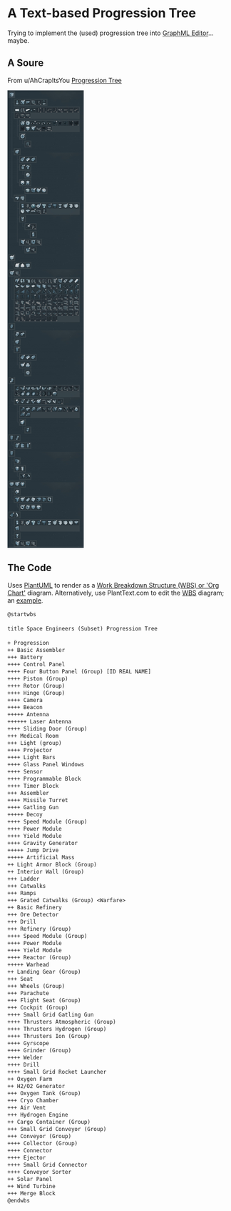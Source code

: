 A Text-based Progression Tree
=============================

Trying to implement the (used) progression tree into [GraphML Editor](https://actuallyfro.github.io/Break-FAST/Examples/01_GraphML-Editor/Single-page-Apps/)... maybe.

A Soure
-------
From u/AhCrapItsYou [Progression Tree](https://www.reddit.com/r/spaceengineers/comments/n7ih2g/progression_tree_reference/)

![A 2021 Capture of the Progression Tree](./Progression_Tree.jpg)

The Code
--------
Uses [PlantUML](https://plantuml.com/) to render as a [Work Breakdown Structure (WBS) or 'Org Chart'](https://plantuml.com/wbs-diagram) diagram.
Alternatively, use PlantText.com to edit the [WBS](https://plantuml.com/wbs-diagram) diagram; an [example](https://www.planttext.com/?text=fLF1Zfj03Btp5JvcnIzKrKAIqgsIDYAHeghgmG67dUumWpnce_txcWnamrxtDdv-s7xFvZ48ibnE8Kd4Y2NOTrWHh5rZ7147MEpxKo1vW1txXYa4unqSc2X9qdiiILF8CPWAiX2eFLbYXGPCXFXjUAUmz4xOMzYX8nkXRxvdo7iHBNk5OL6mxxi7-FEqWdATRU1djbt_ZUoT2GDnf4IizE9v3dqthg4vjCIM6ECx9wok4mz1veISYnaDDnY89n0YVszDhHLXvUUDO4krgT3g2BwzSc5ZccU1HNFNMKtwHvNE6CF8o953Z0kB8OpIZyRL_Z8czkI2zhiLQHZR5jLOoAslNY9-C2hh7PYRhmCQNOv-SUYPISQ6A7PGK_IJ1Ikg_BYXVKTKmzRNlVrWuCvVj5FCHEIt8LlFa8BnrSWR5EJKx4bo2Z_wjeCLcrUQJ6SnPrCPzMwhyfERBnctVjHprnwUT1ziD7D4QsShs61TZwUsHBcWVRdQ1oMsNNpfKAAQfkpjlhuSaS_8zFNzT4iwwzd7QuLVJEgCt5Ot2B0s5XzvSuS-vrsfH_dna5FLoy-4TP8yaglrD_qF).

```PlantUML
@startwbs

title Space Engineers (Subset) Progression Tree

+ Progression
++ Basic Assembler
+++ Battery
++++ Control Panel
++++ Four Button Panel (Group) [ID REAL NAME]
++++ Piston (Group)
++++ Rotor (Group)
++++ Hinge (Group)
++++ Camera
++++ Beacon
+++++ Antenna
++++++ Laser Antenna 
++++ Sliding Door (Group)
+++ Medical Room 
+++ Light (group)
++++ Projector
++++ Light Bars
++++ Glass Panel Windows
++++ Sensor 
++++ Programmable Block
++++ Timer Block
+++ Assembler
++++ Missile Turret
++++ Gatling Gun
+++++ Decoy
++++ Speed Module (Group)
++++ Power Module
++++ Yield Module
++++ Gravity Generator
+++++ Jump Drive
+++++ Artificial Mass
++ Light Armor Block (Group)
++ Interior Wall (Group)
+++ Ladder
+++ Catwalks
+++ Ramps
+++ Grated Catwalks (Group) <Warfare>
++ Basic Refinery
+++ Ore Detector
+++ Drill
+++ Refinery (Group)
++++ Speed Module (Group)
++++ Power Module
++++ Yield Module
++++ Reactor (Group)
+++++ Warhead
++ Landing Gear (Group)
+++ Seat
+++ Wheels (Group)
+++ Parachute
+++ Flight Seat (Group)
+++ Cockpit (Group)
++++ Small Grid Gatling Gun
++++ Thrusters Atmospheric (Group)
++++ Thrusters Hydrogen (Group)
++++ Thrusters Ion (Group)
++++ Gyrscope
++++ Grinder (Group)
++++ Welder
++++ Drill
++++ Small Grid Rocket Launcher
++ Oxygen Farm
++ H2/O2 Generator
+++ Oxygen Tank (Group)
+++ Cryo Chamber
+++ Air Vent
+++ Hydrogen Engine 
++ Cargo Container (Group)
+++ Small Grid Conveyor (Group)
+++ Conveyor (Group)
++++ Collector (Group)
++++ Connector
++++ Ejector
++++ Small Grid Connector
++++ Conveyor Sorter
++ Solar Panel
++ Wind Turbine
+++ Merge Block
@endwbs
```
